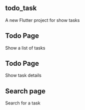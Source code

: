 ## todo_task

A new Flutter project for show tasks

## Todo Page

Show a list of tasks

## Todo Page

Show task details

## Search page
Search for a task




